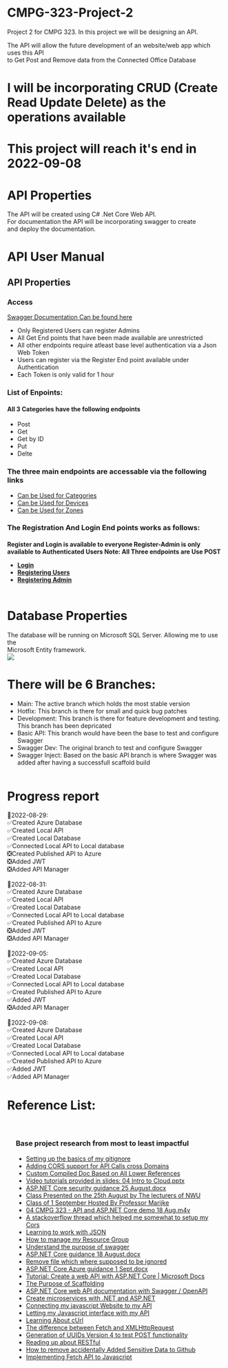 <body>
<h1>CMPG-323-Project-2</h1>
<p>Project 2 for CMPG 323. In this project we will be designing an API.</p>
<p>
    The API will allow the future development of an website/web app which uses this API <br>
    to Get Post and Remove data from the Connected Office Database
</p>
<h1>I will be incorporating CRUD (Create Read Update Delete) as the operations available</h1>
<h1>This project will reach it's end in 2022-09-08</h1>
<h1>API Properties</h1>
<p>
    The API will be created using C# .Net Core Web API. <br>
    For documentation the API will be incorporating swagger to create <br>
    and deploy the documentation. <br>
</p>

<h1>API User Manual</h1>
<h2>API Properties</h2>
<h3>Access</h3>
<a href="https://project2apiconnectedoffice.azurewebsites.net/swagger/index.html">Swagger Documentation Can be found here</a>
<ul>
    <li>Only Registered Users can register Admins</li>
    <li>All Get End points that have been made available are unrestricted</li>
    <li>All other endpoints require atleast base level authentication via a Json Web Token</li>
    <li>Users can register via the Register End point available under Authentication</li>
    <li>Each Token is only valid for 1 hour</li>
</ul>
<h3>List of Enpoints:</h3>
<h4>All 3 Categories have the following endpoints</h4>
<ul>
    <li>Post</li>
    <li>Get</li>
    <li>Get by ID</li>
    <li>Put</li>
    <li>Delte</li>
</ul>
<h3>The three main endpoints are accessable via the following links</h3>
<ul>
    <li><a href="https://project2apiconnectedoffice.azurewebsites.net/api/Categories">Can be Used for Categories</a></li>
    <li><a href="https://project2apiconnectedoffice.azurewebsites.net/api/Devices">Can be Used for Devices</a></li>
    <li><a href="https://project2apiconnectedoffice.azurewebsites.net/api/Zones">Can be Used for Zones</a></li>
</ul>
<h3>The Registration And Login End points works as follows:</h3>
<h4>
    Register and Login is available to everyone
    Register-Admin is only available to Authenticated Users
    Note: All Three endpoints are Use POST
    <ul>
        <li><a href="https://project2apiconnectedoffice.azurewebsites.net/api/Authenticate/login">Login</a></li>
        <li><a href="https://project2apiconnectedoffice.azurewebsites.net/api/Authenticate/register">Registering Users</a></li>
        <li><a href="https://project2apiconnectedoffice.azurewebsites.net/api/Authenticate/register-admin">Registering Admin</a></li>
    </ul>
</h4>

<img src="https://mfdot.com/API.drawio.svg" alt="" srcset=""><br>
<!-- ![API drawio](https://user-images.githubusercontent.com/74509303/187557775-805d6391-8118-4870-897e-4ebd9d3fc2fb.svg) -->


<h1>Database Properties</h1>
<p>
    The database will be running on Microsoft SQL Server. Allowing me to use the <br>
    Microsoft Entity framework. <br>
    <img src="https://mfdot.com/Database%20ERD.drawio.svg">
<!--     ![Database ERD drawio](https://user-images.githubusercontent.com/74509303/187557724-ee264cae-5d52-4bb6-b692-6e4cbd690392.svg) -->
</p>

<h1>There will be 6 Branches:</h1>
<ul>
    <li>Main: The active branch which holds the most stable version</li>
    <li>Hotfix: This branch is there for small and quick bug patches</li>
    <li>Development: This branch is there for feature development and testing. This branch has been depricated</li>
    <li>Basic API: This branch would have been the base to test and configure Swagger</li>
    <li>Swagger Dev: The original branch to test and configure Swagger</li>
    <li>Swagger Inject: Based on the basic API branch is where Swagger was added after having a successfull scaffold build</li>
</ul>
<img src="https://mfdot.com/BranchesProject2.drawio.svg" alt="" srcset="">

<h1>Progress report</h1>
<p>
    🎈2022-08-29: <br>
    ✅Created Azure Database<br>
    ✅Created Local API<br>
    ✅Created Local Database<br>
    ✅Connected Local API to Local database<br>
    ❎Created Published API to Azure<br>
    ❎Added JWT<br>
    ❎Added API Manager<br>
    <br>
    🎈2022-08-31: <br>
    ✅Created Azure Database<br>
    ✅Created Local API<br>
    ✅Created Local Database<br>
    ✅Connected Local API to Local database<br>
    ✅Created Published API to Azure<br>
    ❎Added JWT<br>
    ❎Added API Manager<br>
    <br>
    🎈2022-09-05: <br>
    ✅Created Azure Database<br>
    ✅Created Local API<br>
    ✅Created Local Database<br>
    ✅Connected Local API to Local database<br>
    ✅Created Published API to Azure<br>
    ✅Added JWT<br>
    ❎Added API Manager<br>
    <br>
    🎈2022-09-08: <br>
    ✅Created Azure Database<br>
    ✅Created Local API<br>
    ✅Created Local Database<br>
    ✅Connected Local API to Local database<br>
    ✅Created Published API to Azure<br>
    ✅Added JWT<br>
    ✅Added API Manager<br>
</p>

<h1>Reference List:</h1>
<div style="padding: 20px;">
    <h3>Base project research from most to least impactful</h3>
    <ul>
        <li><a href="https://www.toptal.com/developers/gitignore">Setting up the basics of my gitignore</a></li>
        <li><a href="https://www.c-sharpcorner.com/article/enable-cors-consume-web-api-by-mvc-in-net-core-4/">Adding CORS support for API Calls cross Domains</a></li>
        <li><a href="https://docs.google.com/document/d/1AMr_Gf4FEWC4N53Yea0k4makXSRpV2yIio3zYoHMHpQ/edit?usp=sharing">Custom Compiled Doc Based on All Lower References</a></li>
        <li><a href="https://efundi.nwu.ac.za/access/content/group/b4bd0272-e3c3-4151-b9ce-3888cdadc374/Slides/04%20Introduction%20to%20Cloud%20and%20API%20Security/04%20Intro%20to%20Cloud.pptx">Video tutorials provided in slides: 04 Intro to Cloud.pptx</a></li>
        <li><a href="https://efundi.nwu.ac.za/access/content/group/b4bd0272-e3c3-4151-b9ce-3888cdadc374/Training/ASP.NET%20Core%20security%20guidance%2025%20August.docx">ASP.NET Core security guidance 25 August.docx</a> </li>
        <li><a href="https://www.dropbox.com/sh/p8fiokfpiqv4gud/AAD1lymwb3IfLp_IWU87FIf3a/05%20CMPG%20323%20-%20CLOUD%20and%20API%20Security%2025%20August.mp4?dl=0">Class Presented on the 25th August by The lecturers of NWU</a></li>
        <li><a href="https://www.dropbox.com/sh/p8fiokfpiqv4gud/AABtdCqaDm1IkXXVKC0AUEDSa/06%20Cmpg%20323%20-%20Cloud%20And%20Api%20Hosting%201%20Sept.m4v?dl=0">Class of 1 September Hosted By Professor Marijke</a></li>
        <li><a href="https://www.dropbox.com/sh/p8fiokfpiqv4gud/AAD4KuOzucVO9K4hR2ts1R9ia/04%20CMPG%20323%20-%20API%20and%20ASP.NET%20Core%20demo%2018%20Aug.m4v?dl=0">04 CMPG 323 - API and ASP.NET Core demo 18 Aug.m4v</a></li>
        <li><a href="https://stackoverflow.com/questions/44379560/how-to-enable-cors-in-asp-net-core-webapi">A stackoverflow thread which helped me somewhat to setup my Cors</a></li>
        <li><a href="https://www.json.org/json-en.html">Learning to work with JSON</a></li>
        <li><a href="https://docs.microsoft.com/en-us/azure/azure-resource-manager/management/manage-resource-groups-portal">How to manage my Resource Group</a></li>
        <li><a href="https://swagger.io/docs/specification/2-0/what-is-swagger/">Understand the purpose of swagger</a></li>
        <li><a href="https://efundi.nwu.ac.za/access/content/group/b4bd0272-e3c3-4151-b9ce-3888cdadc374/Training/ASP.NET%20Core%20guidance%2018%20August.docx">ASP.NET Core guidance 18 August.docx</a></li>
        <li><a href="https://stackoverflow.com/questions/7927230/remove-directory-from-remote-repository-after-adding-them-to-gitignore">Remove file which where supposed to be ignored</a></li>
        <li><a href="https://efundi.nwu.ac.za/access/content/group/b4bd0272-e3c3-4151-b9ce-3888cdadc374/Training/ASP.NET%20Core%20Azure%20guidance%201%20Sept.docx">ASP.NET Core Azure guidance 1 Sept.docx</a></li>
        <li><a href="https://docs.microsoft.com/en-us/aspnet/core/tutorials/first-web-api?view=aspnetcore-6.0&tabs=visual-studio">Tutorial: Create a web API with ASP.NET Core | Microsoft Docs</a></li>
        <li><a href="https://docs.microsoft.com/en-us/aspnet/visual-studio/overview/2013/aspnet-scaffolding-overview">The Purpose of Scaffolding</a></li>
        <li><a href="https://docs.microsoft.com/en-us/aspnet/core/tutorials/web-api-help-pages-using-swagger?view=aspnetcore-3.1">ASP.NET Core web API documentation with Swagger / OpenAPI</a></li>
        <li><a href="https://docs.microsoft.com/en-us/learn/paths/create-microservices-with-dotnet/">Create microservices with .NET and ASP.NET</a></li>
        <li><a href="https://docs.microsoft.com/en-us/aspnet/core/tutorials/web-api-javascript?view=aspnetcore-6.0">Connecting my javascript Website to my API</a></li>
        <li><a href="https://stackoverflow.com/questions/36975619/how-to-call-a-rest-web-service-api-from-javascript">Letting my Javascript interface with my API</a></li>
        <li><a href="https://developer.ibm.com/articles/what-is-curl-command/">Learning About cUrl</a></li>
        <li><a href="https://blog.openreplay.com/ajax-battle-xmlhttprequest-vs-the-fetch-api">The difference between Fetch and XMLHttpRequest</a></li>
        <li><a href="https://www.uuidgenerator.net/">Generation of UUIDs Version 4 to test POST functionality</a></li>
        <li><a href="https://www.redhat.com/en/topics/api/what-is-a-rest-api#:~:text=A%20REST%20API%20(also%20known,by%20computer%20scientist%20Roy%20Fielding.">Reading up about RESTful</a></li>
        <li><a href="https://docs.github.com/en/authentication/keeping-your-account-and-data-secure/removing-sensitive-data-from-a-repository">How to remove accidentally Added Sensitive Data to Github</a></li>
        <li><a href="https://developer.okta.com/blog/2021/08/02/fix-common-problems-cors">Implementing Fetch API to Javascript</a></li>
    </ul>
</div>
